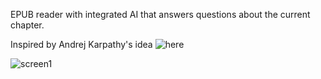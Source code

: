 EPUB reader with integrated AI that answers questions about the current chapter.

Inspired by Andrej Karpathy's idea ![here](https://x.com/karpathy/status/1886200943471157418)

![screen1](https://github.com/user-attachments/assets/3572b6d7-5f5a-4d2c-baf9-bc647e088f57)
